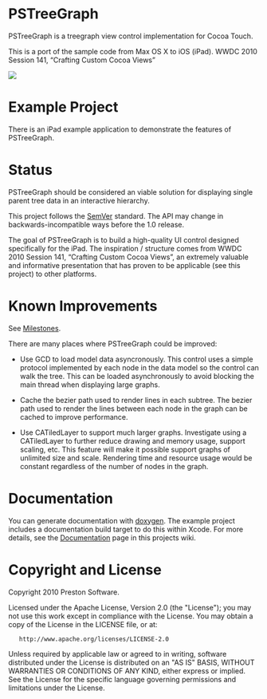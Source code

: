 
# PSTreeGraph

PSTreeGraph is a treegraph view control implementation for Cocoa Touch.

This is a port of the sample code from Max OS X to iOS (iPad). 
WWDC 2010 Session 141, “Crafting Custom Cocoa Views”

![](http://farm7.static.flickr.com/6193/6055022105_ab831b2d8e.jpg)


# Example Project

There is an iPad example application to demonstrate the features of PSTreeGraph.


# Status

PSTreeGraph should be considered an viable solution for displaying single parent tree data in an interactive hierarchy.

This project follows the [SemVer](http://semver.org/) standard. The API may change in backwards-incompatible ways before the 1.0 release.

The goal of PSTreeGraph is to build a high-quality UI control designed specifically for the iPad.  The inspiration / structure comes from WWDC 2010 Session 141, “Crafting Custom Cocoa Views”, an extremely valuable and informative presentation that has proven to be applicable (see this project) to other platforms.


# Known Improvements

See [Milestones](https://github.com/epreston/PSTreeGraph/issues/milestones?with_issues=no).

There are many places where PSTreeGraph could be improved:

* Use GCD to load model data asyncronously.  This control uses a simple protocol implemented by each node in the data model so the control can walk the tree. This can be loaded asynchronously to avoid blocking the main thread when displaying large graphs.

* Cache the bezier path used to render lines in each subtree.  The bezier path used to render the lines between each node in the graph can be cached to improve performance.

* Use CATiledLayer to support much larger graphs.  Investigate using a CATiledLayer to further reduce drawing and memory usage, support scaling, etc. This feature will make it possible support graphs of unlimited size and scale. Rendering time and resource usage would be constant regardless of the number of nodes in the graph.


# Documentation

You can generate documentation with [doxygen](http://www.doxygen.org). The example project includes a documentation build target to do this within Xcode.    For more details, see the [Documentation](https://github.com/epreston/PSTreeGraph/wiki/Documentation) page in this projects wiki.


# Copyright and License

Copyright 2010 Preston Software.

   Licensed under the Apache License, Version 2.0 (the "License");
   you may not use this work except in compliance with the License.
   You may obtain a copy of the License in the LICENSE file, or at:

       http://www.apache.org/licenses/LICENSE-2.0

   Unless required by applicable law or agreed to in writing, software
   distributed under the License is distributed on an "AS IS" BASIS,
   WITHOUT WARRANTIES OR CONDITIONS OF ANY KIND, either express or implied.
   See the License for the specific language governing permissions and
   limitations under the License.


